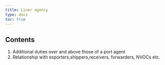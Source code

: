 ```yaml
---
title: Liner agency 
type: docs
toc: true
---
```

## Contents

   1. Additional duties over and above those of a port agent
   2. Relationship with exporters,shippers,receivers, forwarders, NVOCs etc.
